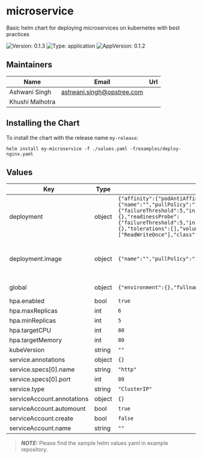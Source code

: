 # microservice

Basic helm chart for deploying microservices on kubernetes with best practices

![Version: 0.1.3](https://img.shields.io/badge/Version-0.1.3-informational?style=flat-square) ![Type: application](https://img.shields.io/badge/Type-application-informational?style=flat-square) ![AppVersion: 0.1.2](https://img.shields.io/badge/AppVersion-0.1.2-informational?style=flat-square)

## Maintainers

| Name | Email | Url |
| ---- | ------ | --- |
| Ashwani Singh | <ashwani.singh@opstree.com> |  |
| Khushi Malhotra |  |  |

## Installing the Chart

To install the chart with the release name `my-release`:

```console
helm install my-microservice -f ./values.yaml -f/examples/deploy-nginx.yaml
```

## Values

| Key | Type | Default | Description |
|-----|------|---------|-------------|
| deployment | object | `{"affinity":{"podAntiAffinity"},"annotations":{},"environment":{},"image":{"name":"","pullPolicy":"IfNotPresent","tag":""},"livenessProbe":{"failureThreshold":5,"initialDelaySeconds":250,"periodSeconds":10,"successThreshold":1,"timeoutSeconds":5},"nodeSelector":{},"readinessProbe":{"failureThreshold":5,"initialDelaySeconds":30,"periodSeconds":10,"successThreshold":1,"timeoutSeconds":5},"resources":{},"tolerations":[],"volumeMounts":[],"volumes":{"configMaps":null,"enabled":true,"pvc":{"accessModes":["ReadWriteOnce"],"class":"default","enabled":false,"existing_claim":false,"mountPath":"/pv","name":"pvc","size":"1G"}}}` | Object that configures Deployment instance |
| deployment.image | object | `{"name":"","pullPolicy":"IfNotPresent","tag":""}` | Override default container image format |
| global | object | `{"environment":{},"fullnameOverride":"","imagePullSecrets":[],"nameOverride":"","namespace":"default","replicaCount":1}` | global variables   |
| hpa.enabled | bool | `true` |  |
| hpa.maxReplicas | int | `6` |  |
| hpa.minReplicas | int | `5` |  |
| hpa.targetCPU | int | `80` |  |
| hpa.targetMemory | int | `80` |  |
| kubeVersion | string | `""` |  |
| service.annotations | object | `{}` |  |
| service.specs[0].name | string | `"http"` |  |
| service.specs[0].port | int | `80` |  |
| service.type | string | `"ClusterIP"` |  |
| serviceAccount.annotations | object | `{}` |  |
| serviceAccount.automount | bool | `true` |  |
| serviceAccount.create | bool | `false` |  |
| serviceAccount.name | string | `""` |  |

> **_NOTE:_**  Please find the sample helm values yaml in example repository.
